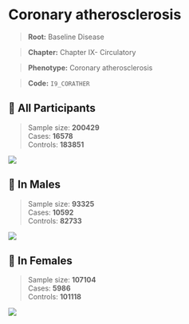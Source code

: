 # Coronary atherosclerosis

> **Root:** Baseline Disease  

> **Chapter:** Chapter IX- Circulatory  

> **Phenotype:** Coronary atherosclerosis  

> **Code:** `I9_CORATHER`

## 🧪 All Participants  
> Sample size: **200429**  
> Cases: **16578**  
> Controls: **183851**
<img src="/Disease/Figures/ALL/Incidence/I9_CORATHER.png"/>
<CsvTable src="/public/Disease/Data/ALL/Incidence/COX_I9_CORATHER.csv" label="🔍 View full results" />

## 👨 In Males  
> Sample size: **93325**  
> Cases: **10592**  
> Controls: **82733**
<img src="/Disease/Figures/Male/Incidence/I9_CORATHER.png"/>
<CsvTable src="/public/Disease/Data/Male/Incidence/COX_I9_CORATHER.csv" label="🔍 View full results" />

## 👩 In Females  
> Sample size: **107104**  
> Cases: **5986**  
> Controls: **101118**
<img src="/Disease/Figures/Female/Incidence/I9_CORATHER.png"/>
<CsvTable src="/public/Disease/Data/Female/Incidence/COX_I9_CORATHER.csv" label="🔍 View full results" />
